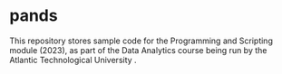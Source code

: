 # pands

This repository stores sample code for the Programming and Scripting module (2023), as part of the Data Analytics course being run by the Atlantic Technological University 
.

